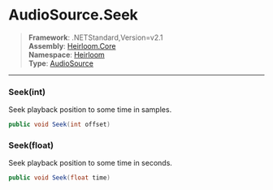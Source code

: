 # AudioSource.Seek

> **Framework**: .NETStandard,Version=v2.1  
> **Assembly**: [Heirloom.Core][0]  
> **Namespace**: [Heirloom][0]  
> **Type**: [AudioSource][1]

--------------------------------------------------------------------------------

### Seek(int)

Seek playback position to some time in samples.

```cs
public void Seek(int offset)
```

### Seek(float)

Seek playback position to some time in seconds.

```cs
public void Seek(float time)
```

[0]: ../Heirloom.Core.md
[1]: Heirloom.AudioSource.md

